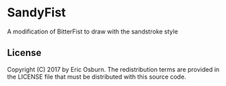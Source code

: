 # SandyFist

A modification of BitterFist to draw with the sandstroke style

## License

Copyright (C) 2017 by Eric Osburn. The redistribution terms are provided in the LICENSE file that must be distributed with this source code.

